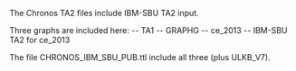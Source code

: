 The Chronos TA2 files include IBM-SBU TA2 input. 

Three graphs are included here: 
-- TA1 
-- GRAPHG -- ce_2013
-- IBM-SBU TA2 for ce_2013

The file CHRONOS_IBM_SBU_PUB.ttl include all three (plus ULKB_V7). 

